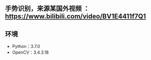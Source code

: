 ## 手势识别，来源某国外视频 ：https://www.bilibili.com/video/BV1E4411f7Q1

## 环境
* Python：3.7.0
* OpenCV：3.4.3.18